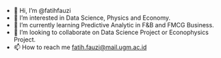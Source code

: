 - 👋 Hi, I’m @fatihfauzi
- 👀 I’m interested in Data Science, Physics and Economy.
- 🌱 I’m currently learning Predictive Analytic in F&B and FMCG Business.
- 💞️ I’m looking to collaborate on Data Science Project or Econophysics Project.
- 📫 How to reach me fatih.fauzi@mail.ugm.ac.id

<!---
fatihfauzi/fatihfauzi is a ✨ special ✨ repository because its `README.md` (this file) appears on your GitHub profile.
You can click the Preview link to take a look at your changes.
--->
